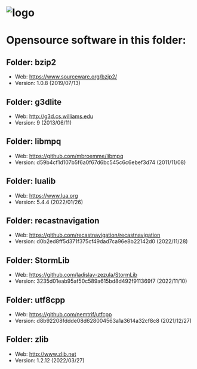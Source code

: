 # ![logo](http://ascemu.org/images/logo.png)

# Opensource software in this folder:

## Folder: bzip2
- Web: https://www.sourceware.org/bzip2/
- Version: 1.0.8 (2019/07/13)

## Folder: g3dlite
- Web: http://g3d.cs.williams.edu
- Version: 9 (2013/06/11)

## Folder: libmpq
- Web: https://github.com/mbroemme/libmpq
- Version: d59b4cf1d107b5f6a0f67d6bc545c6c6ebef3d74 (2011/11/08)

## Folder: lualib
- Web: https://www.lua.org
- Version: 5.4.4 (2022/01/26)

## Folder: recastnavigation
- Web: https://github.com/recastnavigation/recastnavigation
- Version: d0b2ed8ff5d371f375cf49dad7ca96e8b22142d0 (2022/11/28)

## Folder: StormLib
- Web: https://github.com/ladislav-zezula/StormLib
- Version: 3235d01eab95af50c589a615bd8d492f911369f7 (2022/11/10)

## Folder: utf8cpp
- Web: https://github.com/nemtrif/utfcpp
- Version: d8b92208fddde08d628004563a1a3614a32cf8c8 (2021/12/27)

## Folder: zlib
- Web: http://www.zlib.net
- Version: 1.2.12 (2022/03/27)
